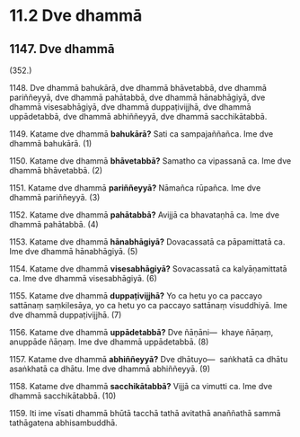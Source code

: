 # 11.2 Dve dhammā

## 1147\. Dve dhammā

(352.)

1148\. Dve dhammā bahukārā, dve dhammā bhāvetabbā, dve dhammā pariññeyyā, dve dhammā pahātabbā, dve dhammā hānabhāgiyā, dve dhammā visesabhāgiyā, dve dhammā duppaṭivijjhā, dve dhammā uppādetabbā, dve dhammā abhiññeyyā, dve dhammā sacchikātabbā.

1149\. Katame dve dhammā **bahukārā?** Sati ca sampajaññañca. Ime dve dhammā bahukārā. (1)

1150\. Katame dve dhammā **bhāvetabbā?** Samatho ca vipassanā ca. Ime dve dhammā bhāvetabbā. (2)

1151\. Katame dve dhammā **pariññeyyā?** Nāmañca rūpañca. Ime dve dhammā pariññeyyā. (3)

1152\. Katame dve dhammā **pahātabbā?** Avijjā ca bhavataṇhā ca. Ime dve dhammā pahātabbā. (4)

1153\. Katame dve dhammā **hānabhāgiyā?** Dovacassatā ca pāpamittatā ca. Ime dve dhammā hānabhāgiyā. (5)

1154\. Katame dve dhammā **visesabhāgiyā?** Sovacassatā ca kalyāṇamittatā ca. Ime dve dhammā visesabhāgiyā. (6)

1155\. Katame dve dhammā **duppaṭivijjhā?** Yo ca hetu yo ca paccayo sattānaṃ saṃkilesāya, yo ca hetu yo ca paccayo sattānaṃ visuddhiyā. Ime dve dhammā duppaṭivijjhā. (7)

1156\. Katame dve dhammā **uppādetabbā?** Dve ñāṇāni—  khaye ñāṇaṃ, anuppāde ñāṇaṃ. Ime dve dhammā uppādetabbā. (8)

1157\. Katame dve dhammā **abhiññeyyā?** Dve dhātuyo—  saṅkhatā ca dhātu asaṅkhatā ca dhātu. Ime dve dhammā abhiññeyyā. (9)

1158\. Katame dve dhammā **sacchikātabbā?** Vijjā ca vimutti ca. Ime dve dhammā sacchikātabbā. (10)

1159\. Iti ime vīsati dhammā bhūtā tacchā tathā avitathā anaññathā sammā tathāgatena abhisambuddhā.
